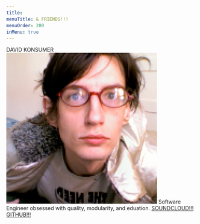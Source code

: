 ```yaml
---
title: 
menuTitle: & FRIENDS!!!
menuOrder: 200
inMenu: true
---
```


DAVID KONSUMER
![Davide Konsumer](assets/Konsumer.png)
Software Engineer obsessed with quality, modularity, and eduation.
[SOUNDCLOUD!!!](soundcloud.com/deadkonsumer) [GITHUB!!!](github.com/konsumer)
